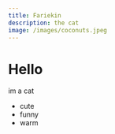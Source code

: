 ```yaml
---
title: Fariekin
description: the cat
image: /images/coconuts.jpeg
---
```


# Hello

im a cat

- cute
- funny
- warm
